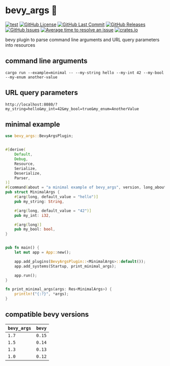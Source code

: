 # bevy_args 🧩
[![test](https://github.com/mosure/bevy_args/workflows/test/badge.svg)](https://github.com/Mosure/bevy_args/actions?query=workflow%3Atest)
[![GitHub License](https://img.shields.io/github/license/mosure/bevy_args)](https://raw.githubusercontent.com/mosure/bevy_args/main/LICENSE)
[![GitHub Last Commit](https://img.shields.io/github/last-commit/mosure/bevy_args)](https://github.com/mosure/bevy_args)
[![GitHub Releases](https://img.shields.io/github/v/release/mosure/bevy_args?include_prereleases&sort=semver)](https://github.com/mosure/bevy_args/releases)
[![GitHub Issues](https://img.shields.io/github/issues/mosure/bevy_args)](https://github.com/mosure/bevy_args/issues)
[![Average time to resolve an issue](https://isitmaintained.com/badge/resolution/mosure/bevy_args.svg)](http://isitmaintained.com/project/mosure/bevy_args)
[![crates.io](https://img.shields.io/crates/v/bevy_args.svg)](https://crates.io/crates/bevy_args)

bevy plugin to parse command line arguments and URL query parameters into resources


## command line arguments
`cargo run --example=minimal -- --my-string hello --my-int 42 --my-bool --my-enum another-value`

## URL query parameters
`http://localhost:8080/?my_string=hello&my_int=42&my_bool=true&my_enum=AnotherValue`


## minimal example

```rust
use bevy_args::BevyArgsPlugin;


#[derive(
    Default,
    Debug,
    Resource,
    Serialize,
    Deserialize,
    Parser,
)]
#[command(about = "a minimal example of bevy_args", version, long_about = None)]
pub struct MinimalArgs {
    #[arg(long, default_value = "hello")]
    pub my_string: String,

    #[arg(long, default_value = "42")]
    pub my_int: i32,

    #[arg(long)]
    pub my_bool: bool,
}


pub fn main() {
    let mut app = App::new();

    app.add_plugins(BevyArgsPlugin::<MinimalArgs>::default());
    app.add_systems(Startup, print_minimal_args);

    app.run();
}

fn print_minimal_args(args: Res<MinimalArgs>) {
    println!("{:?}", *args);
}
```


## compatible bevy versions

| `bevy_args` | `bevy` |
| :--         | :--    |
| `1.7`       | `0.15` |
| `1.5`       | `0.14` |
| `1.3`       | `0.13` |
| `1.0`       | `0.12` |
